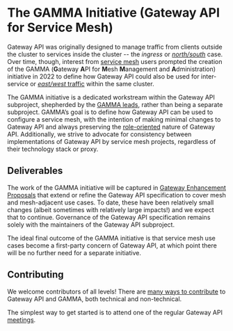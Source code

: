 # The GAMMA Initiative (Gateway API for Service Mesh)

Gateway API was originally designed to manage traffic from clients outside the
cluster to services inside the cluster -- the _ingress_ or
[_north/south_][north/south traffic] case. Over time, though, interest from
[service mesh] users prompted the creation of the GAMMA (**G**ateway **A**PI for
**M**esh **M**anagement and **A**dministration) initiative in 2022 to define how
Gateway API could also be used for inter-service or [_east/west_
traffic][east/west traffic] within the same cluster.

The GAMMA initiative is a dedicated workstream within the Gateway API
subproject, shepherded by the [GAMMA leads], rather than being a separate
subproject. GAMMA’s goal is to define how Gateway API can be used to configure
a service mesh, with the intention of making minimal changes to Gateway API and
always preserving the [role-oriented] nature of Gateway API. Additionally, we
strive to advocate for consistency between implementations of Gateway API by
service mesh projects, regardless of their technology stack or proxy.

## Deliverables

The work of the GAMMA initiative will be captured in [Gateway Enhancement
Proposals][geps] that extend or refine the Gateway API specification to cover
mesh and mesh-adjacent use cases. To date, these have been relatively small
changes (albeit sometimes with relatively large impacts!) and we expect that to
continue. Governance of the Gateway API specification remains solely with the
maintainers of the Gateway API subproject.

The ideal final outcome of the GAMMA initiative is that service mesh use cases
become a first-party concern of Gateway API, at which point there will be no
further need for a separate initiative.

## Contributing

We welcome contributors of all levels! There are [many ways to
contribute][contributor-ladder] to Gateway API and GAMMA, both technical and
non-technical.

The simplest way to get started is to attend one of the regular Gateway API
[meetings].

[north/south traffic]:/concepts/glossary#northsouth-traffic
[service mesh]:/concepts/glossary#service-mesh
[east/west traffic]:/concepts/glossary#eastwest-traffic
[role-oriented]:/concepts/roles-and-personas
[geps]:/geps/overview
[contributor-ladder]:/contributing/contributor-ladder
[meetings]:/contributing/community/#meetings
[GAMMA leads]:https://github.com/kubernetes-sigs/gateway-api/blob/main/OWNERS_ALIASES#L23
